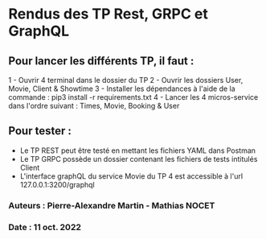 # Rendus des TP Rest, GRPC et GraphQL

## Pour lancer les différents TP, il faut :
1 - Ouvrir 4 terminal dans le dossier du TP
2 - Ouvrir les dossiers User, Movie, Client & Showtime
3 - Installer les dépendances à l'aide de la commande : pip3 install -r requirements.txt
4 - Lancer les 4 micros-service dans l'ordre suivant : Times, Movie, Booking & User

## Pour tester : 
- Le TP REST peut être testé en mettant les fichiers YAML dans Postman
- Le TP GRPC possède un dossier contenant les fichiers de tests intitulés Client
- L'interface graphQL du service Movie du TP 4 est accessible à l'url 127.0.0.1:3200/graphql

### Auteurs : Pierre-Alexandre Martin - Mathias NOCET
### Date : 11 oct. 2022